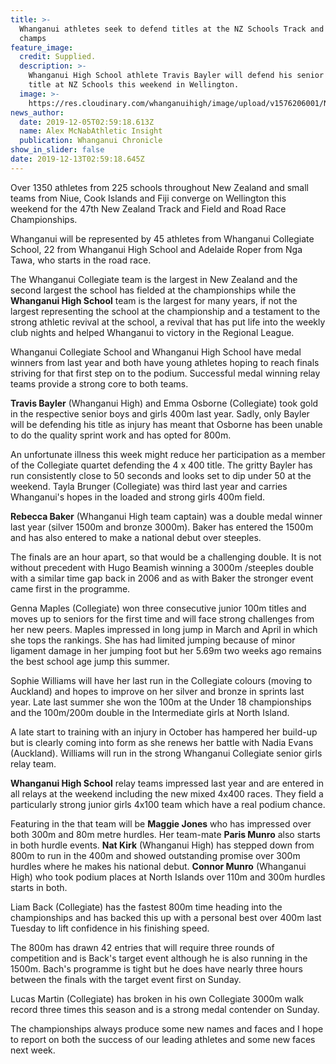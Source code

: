```yaml
---
title: >-
  Whanganui athletes seek to defend titles at the NZ Schools Track and Field
  champs
feature_image:
  credit: Supplied.
  description: >-
    Whanganui High School athlete Travis Bayler will defend his senior boys 400m
    title at NZ Schools this weekend in Wellington.
  image: >-
    https://res.cloudinary.com/whanganuihigh/image/upload/v1576206001/News/Travis_Bayler.Chron_5.12.19.jpg
news_author:
  date: 2019-12-05T02:59:18.613Z
  name: Alex McNabAthletic Insight
  publication: Whanganui Chronicle
show_in_slider: false
date: 2019-12-13T02:59:18.645Z
---
```

Over 1350 athletes from 225 schools throughout New Zealand and small teams from Niue, Cook Islands and Fiji converge on Wellington this weekend for the 47th New Zealand Track and Field and Road Race Championships.

Whanganui will be represented by 45 athletes from Whanganui Collegiate School, 22 from Whanganui High School and Adelaide Roper from Nga Tawa, who starts in the road race.

The Whanganui Collegiate team is the largest in New Zealand and the second largest the school has fielded at the championships while the **Whanganui High School** team is the largest for many years, if not the largest representing the school at the championship and a testament to the strong athletic revival at the school, a revival that has put life into the weekly club nights and helped Whanganui to victory in the Regional League.

Whanganui Collegiate School and Whanganui High School have medal winners from last year and both have young athletes hoping to reach finals striving for that first step on to the podium. Successful medal winning relay teams provide a strong core to both teams.

**Travis Bayler** (Whanganui High) and Emma Osborne (Collegiate) took gold in the respective senior boys and girls 400m last year. Sadly, only Bayler will be defending his title as injury has meant that Osborne has been unable to do the quality sprint work and has opted for 800m.

An unfortunate illness this week might reduce her participation as a member of the Collegiate quartet defending the 4 x 400 title. The gritty Bayler has run consistently close to 50 seconds and looks set to dip under 50 at the weekend. Tayla Brunger (Collegiate) was third last year and carries Whanganui's hopes in the loaded and strong girls 400m field.

**Rebecca Baker** (Whanganui High team captain) was a double medal winner last year (silver 1500m and bronze 3000m). Baker has entered the 1500m and has also entered to make a national debut over steeples.

The finals are an hour apart, so that would be a challenging double. It is not without precedent with Hugo Beamish winning a 3000m /steeples double with a similar time gap back in 2006 and as with Baker the stronger event came first in the programme.

Genna Maples (Collegiate) won three consecutive junior 100m titles and moves up to seniors for the first time and will face strong challenges from her new peers. Maples impressed in long jump in March and April in which she tops the rankings. She has had limited jumping because of minor ligament damage in her jumping foot but her 5.69m two weeks ago remains the best school age jump this summer.

Sophie Williams will have her last run in the Collegiate colours (moving to Auckland) and hopes to improve on her silver and bronze in sprints last year. Late last summer she won the 100m at the Under 18 championships and the 100m/200m double in the Intermediate girls at North Island.

A late start to training with an injury in October has hampered her build-up but is clearly coming into form as she renews her battle with Nadia Evans (Auckland). Williams will run in the strong Whanganui Collegiate senior girls relay team.

**Whanganui High School** relay teams impressed last year and are entered in all relays at the weekend including the new mixed 4x400 races. They field a particularly strong junior girls 4x100 team which have a real podium chance.

Featuring in the that team will be **Maggie Jones** who has impressed over both 300m and 80m metre hurdles. Her team-mate **Paris Munro** also starts in both hurdle events. **Nat Kirk** (Whanganui High) has stepped down from 800m to run in the 400m and showed outstanding promise over 300m hurdles where he makes his national debut. **Connor Munro** (Whanganui High) who took podium places at North Islands over 110m and 300m hurdles starts in both.

Liam Back (Collegiate) has the fastest 800m time heading into the championships and has backed this up with a personal best over 400m last Tuesday to lift confidence in his finishing speed.

The 800m has drawn 42 entries that will require three rounds of competition and is Back's target event although he is also running in the 1500m. Bach's programme is tight but he does have nearly three hours between the finals with the target event first on Sunday.

Lucas Martin (Collegiate) has broken in his own Collegiate 3000m walk record three times this season and is a strong medal contender on Sunday.

The championships always produce some new names and faces and I hope to report on both the success of our leading athletes and some new faces next week.
